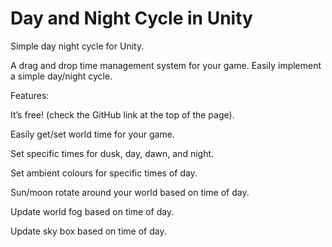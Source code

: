 # Day and Night Cycle in Unity
Simple day night cycle for Unity.

A drag and drop time management system for your game. Easily implement a simple day/night cycle.

Features:

It’s free! (check the GitHub link at the top of the page).

Easily get/set world time for your game.

Set specific times for dusk, day, dawn, and night.

Set ambient colours for specific times of day.

Sun/moon rotate around your world based on time of day.

Update world fog based on time of day.

Update sky box based on time of day.
